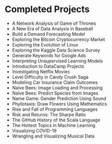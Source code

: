 
# Completed Projects

- A Network Analysis of Game of Thrones
- A New Era of Data Analysis in Baseball
- Build a Demand Forecasting Model
- Exploring the Bitcoin Cryptocurrency Market
- Exploring the Evolution of Linux
- Exploring the Kaggle Data Science Survey
- Generate Keywords for Google Ads
- Interpreting Unsupervised Learning Models
- Introduction to DataCamp Projects
- Investigating Netflix Movies
- Level Difficulty in Candy Crush Saga
- Modeling Car Insurance Claim Outcomes
- Naïve Bees: Image Loading and Processing
- Naïve Bees: Predict Species from Images
- Name Game: Gender Prediction Using Sound
- Phyllotaxis: Draw Flowers Using Mathematics
- Rise and Fall of Programming Languages
- Risk and Returns: The Sharpe Ratio
- The GitHub History of the Scala Language
- The Hottest Topics in Machine Learning
- Visualizing COVID-19
- Wrangling and Visualizing Musical Data
